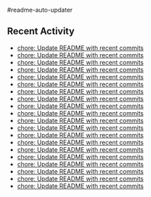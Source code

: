 #readme-auto-updater

## Recent Activity
<!-- LATEST_COMMITS:START -->
- [chore: Update README with recent commits](https://github.com/NEO1717/readme-auto-updater/commit/a0694de5c1d7e6a8b82baf0c1c0e02afe6621fd7)
- [chore: Update README with recent commits](https://github.com/NEO1717/readme-auto-updater/commit/26048fbf949adaebd32fef618c13c88480b55925)
- [chore: Update README with recent commits](https://github.com/NEO1717/readme-auto-updater/commit/b70067b4d8b2e1a88f0f2441105021974c22f81d)
- [chore: Update README with recent commits](https://github.com/NEO1717/readme-auto-updater/commit/3b721f3e3e57f3e4bbeebaad1845845517a8e50a)
- [chore: Update README with recent commits](https://github.com/NEO1717/readme-auto-updater/commit/78eb592d60606dab12a4499c78cd4e7eb38a874b)
- [chore: Update README with recent commits](https://github.com/NEO1717/readme-auto-updater/commit/b628034b281cf9c6e0dc31c0f7d788f7fd1846af)
- [chore: Update README with recent commits](https://github.com/NEO1717/readme-auto-updater/commit/600da6c75eaacb7f6295fcfc96923184a2caa6e2)
- [chore: Update README with recent commits](https://github.com/NEO1717/readme-auto-updater/commit/2fd0ed68c4d0afbed92940c822f0e9a68b2342aa)
- [chore: Update README with recent commits](https://github.com/NEO1717/readme-auto-updater/commit/2102eb3cef9b728ed9633311630cf3cce022d9b9)
- [chore: Update README with recent commits](https://github.com/NEO1717/readme-auto-updater/commit/807e159c30c4fa540ac5517ea2d0aac70cadce4f)
- [chore: Update README with recent commits](https://github.com/NEO1717/readme-auto-updater/commit/3b97b98d988612ad2273b13a3be5f0bf41da0be9)
- [chore: Update README with recent commits](https://github.com/NEO1717/readme-auto-updater/commit/778ca99981918f2343725d6556e0520d26dad5f0)
- [chore: Update README with recent commits](https://github.com/NEO1717/readme-auto-updater/commit/65166b29aa27992283df4c15e665a6ff8a7679c8)
- [chore: Update README with recent commits](https://github.com/NEO1717/readme-auto-updater/commit/c71ff57700dd82355905c97f5af1cbc1d7d5db6d)
- [chore: Update README with recent commits](https://github.com/NEO1717/readme-auto-updater/commit/6d8649eeb7d6d43f5b7bbbcc3bbda6e18616712f)
- [chore: Update README with recent commits](https://github.com/NEO1717/readme-auto-updater/commit/ed8a03e435f44db40fe1bb234b90676dd3b647df)
- [chore: Update README with recent commits](https://github.com/NEO1717/readme-auto-updater/commit/9340aa929e4fb8e90dba65bd449df7650584fe3d)
- [chore: Update README with recent commits](https://github.com/NEO1717/readme-auto-updater/commit/f3fdaf02a2267ee3498a2582cc3f5bad6d01147c)
- [chore: Update README with recent commits](https://github.com/NEO1717/readme-auto-updater/commit/1d32ad33beea19c0b4c3add3047759e36db68cef)
- [chore: Update README with recent commits](https://github.com/NEO1717/readme-auto-updater/commit/1fc846f77d79a4c441386a247a70d6f0c92b0abd)
<!-- LATEST_COMMITS:END -->

